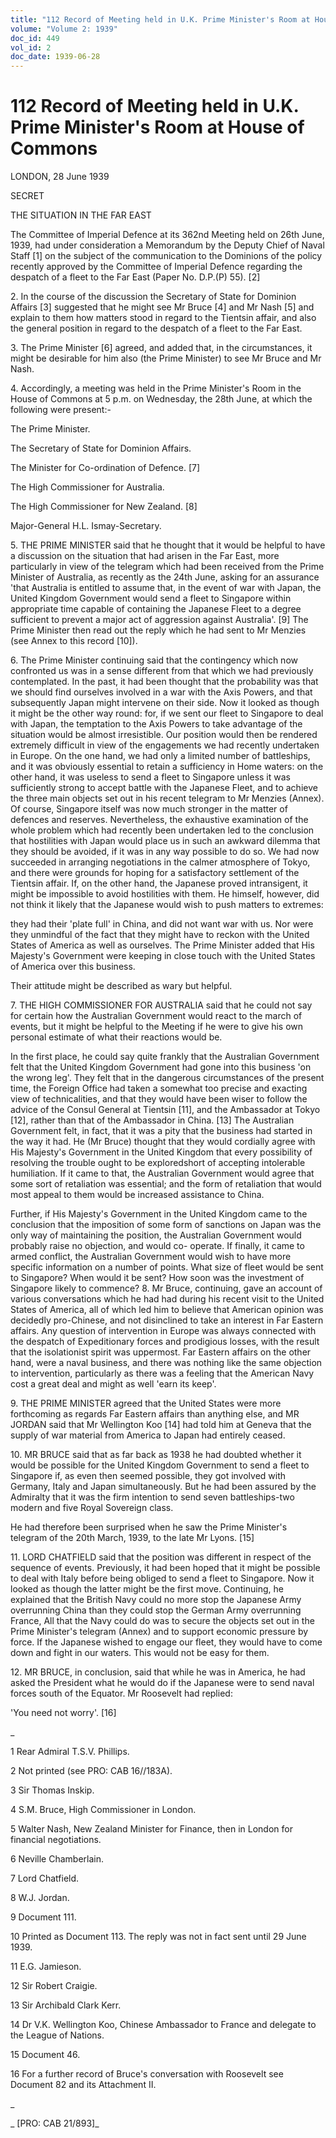 ```yaml
---
title: "112 Record of Meeting held in U.K. Prime Minister's Room at House of Commons"
volume: "Volume 2: 1939"
doc_id: 449
vol_id: 2
doc_date: 1939-06-28
---
```


# 112 Record of Meeting held in U.K. Prime Minister's Room at House of Commons

LONDON, 28 June 1939

SECRET

THE SITUATION IN THE FAR EAST

The Committee of Imperial Defence at its 362nd Meeting held on 26th June, 1939, had under consideration a Memorandum by the Deputy Chief of Naval Staff [1] on the subject of the communication to the Dominions of the policy recently approved by the Committee of Imperial Defence regarding the despatch of a fleet to the Far East (Paper No. D.P.(P) 55). [2]

2\. In the course of the discussion the Secretary of State for Dominion Affairs [3] suggested that he might see Mr Bruce [4] and Mr Nash [5] and explain to them how matters stood in regard to the Tientsin affair, and also the general position in regard to the despatch of a fleet to the Far East.

3\. The Prime Minister [6] agreed, and added that, in the circumstances, it might be desirable for him also (the Prime Minister) to see Mr Bruce and Mr Nash.

4\. Accordingly, a meeting was held in the Prime Minister's Room in the House of Commons at 5 p.m. on Wednesday, the 28th June, at which the following were present:-

The Prime Minister.

The Secretary of State for Dominion Affairs.

The Minister for Co-ordination of Defence. [7]

The High Commissioner for Australia.

The High Commissioner for New Zealand. [8]

Major-General H.L. Ismay-Secretary.

5\. THE PRIME MINISTER said that he thought that it would be helpful to have a discussion on the situation that had arisen in the Far East, more particularly in view of the telegram which had been received from the Prime Minister of Australia, as recently as the 24th June, asking for an assurance 'that Australia is entitled to assume that, in the event of war with Japan, the United Kingdom Government would send a fleet to Singapore within appropriate time capable of containing the Japanese Fleet to a degree sufficient to prevent a major act of aggression against Australia'. [9] The Prime Minister then read out the reply which he had sent to Mr Menzies (see Annex to this record [10]).

6\. The Prime Minister continuing said that the contingency which now confronted us was in a sense different from that which we had previously contemplated. In the past, it had been thought that the probability was that we should find ourselves involved in a war with the Axis Powers, and that subsequently Japan might intervene on their side. Now it looked as though it might be the other way round: for, if we sent our fleet to Singapore to deal with Japan, the temptation to the Axis Powers to take advantage of the situation would be almost irresistible. Our position would then be rendered extremely difficult in view of the engagements we had recently undertaken in Europe. On the one hand, we had only a limited number of battleships, and it was obviously essential to retain a sufficiency in Home waters: on the other hand, it was useless to send a fleet to Singapore unless it was sufficiently strong to accept battle with the Japanese Fleet, and to achieve the three main objects set out in his recent telegram to Mr Menzies (Annex). Of course, Singapore itself was now much stronger in the matter of defences and reserves. Nevertheless, the exhaustive examination of the whole problem which had recently been undertaken led to the conclusion that hostilities with Japan would place us in such an awkward dilemma that they should be avoided, if it was in any way possible to do so. We had now succeeded in arranging negotiations in the calmer atmosphere of Tokyo, and there were grounds for hoping for a satisfactory settlement of the Tientsin affair. If, on the other hand, the Japanese proved intransigent, it might be impossible to avoid hostilities with them. He himself, however, did not think it likely that the Japanese would wish to push matters to extremes:

they had their 'plate full' in China, and did not want war with us. Nor were they unmindful of the fact that they might have to reckon with the United States of America as well as ourselves. The Prime Minister added that His Majesty's Government were keeping in close touch with the United States of America over this business.

Their attitude might be described as wary but helpful.

7\. THE HIGH COMMISSIONER FOR AUSTRALIA said that he could not say for certain how the Australian Government would react to the march of events, but it might be helpful to the Meeting if he were to give his own personal estimate of what their reactions would be.

In the first place, he could say quite frankly that the Australian Government felt that the United Kingdom Government had gone into this business 'on the wrong leg'. They felt that in the dangerous circumstances of the present time, the Foreign Office had taken a somewhat too precise and exacting view of technicalities, and that they would have been wiser to follow the advice of the Consul General at Tientsin [11], and the Ambassador at Tokyo [12], rather than that of the Ambassador in China. [13] The Australian Government felt, in fact, that it was a pity that the business had started in the way it had. He (Mr Bruce) thought that they would cordially agree with His Majesty's Government in the United Kingdom that every possibility of resolving the trouble ought to be exploredshort of accepting intolerable humiliation. If it came to that, the Australian Government would agree that some sort of retaliation was essential; and the form of retaliation that would most appeal to them would be increased assistance to China.

Further, if His Majesty's Government in the United Kingdom came to the conclusion that the imposition of some form of sanctions on Japan was the only way of maintaining the position, the Australian Government would probably raise no objection, and would co- operate. If finally, it came to armed conflict, the Australian Government would wish to have more specific information on a number of points. What size of fleet would be sent to Singapore? When would it be sent? How soon was the investment of Singapore likely to commence? 8. Mr Bruce, continuing, gave an account of various conversations which he had had during his recent visit to the United States of America, all of which led him to believe that American opinion was decidedly pro-Chinese, and not disinclined to take an interest in Far Eastern affairs. Any question of intervention in Europe was always connected with the despatch of Expeditionary forces and prodigious losses, with the result that the isolationist spirit was uppermost. Far Eastern affairs on the other hand, were a naval business, and there was nothing like the same objection to intervention, particularly as there was a feeling that the American Navy cost a great deal and might as well 'earn its keep'.

9\. THE PRIME MINISTER agreed that the United States were more forthcoming as regards Far Eastern affairs than anything else, and MR JORDAN said that Mr Wellington Koo [14] had told him at Geneva that the supply of war material from America to Japan had entirely ceased.

10\. MR BRUCE said that as far back as 1938 he had doubted whether it would be possible for the United Kingdom Government to send a fleet to Singapore if, as even then seemed possible, they got involved with Germany, Italy and Japan simultaneously. But he had been assured by the Admiralty that it was the firm intention to send seven battleships-two modern and five Royal Sovereign class.

He had therefore been surprised when he saw the Prime Minister's telegram of the 20th March, 1939, to the late Mr Lyons. [15]

11\. LORD CHATFIELD said that the position was different in respect of the sequence of events. Previously, it had been hoped that it might be possible to deal with Italy before being obliged to send a fleet to Singapore. Now it looked as though the latter might be the first move. Continuing, he explained that the British Navy could no more stop the Japanese Army overrunning China than they could stop the German Army overrunning France, All that the Navy could do was to secure the objects set out in the Prime Minister's telegram (Annex) and to support economic pressure by force. If the Japanese wished to engage our fleet, they would have to come down and fight in our waters. This would not be easy for them.

12\. MR BRUCE, in conclusion, said that while he was in America, he had asked the President what he would do if the Japanese were to send naval forces south of the Equator. Mr Roosevelt had replied:

'You need not worry'. [16]

_

1 Rear Admiral T.S.V. Phillips.

2 Not printed (see PRO: CAB 16//183A).

3 Sir Thomas Inskip.

4 S.M. Bruce, High Commissioner in London.

5 Walter Nash, New Zealand Minister for Finance, then in London for financial negotiations.

6 Neville Chamberlain.

7 Lord Chatfield.

8 W.J. Jordan.

9 Document 111.

10 Printed as Document 113. The reply was not in fact sent until 29 June 1939.

11 E.G. Jamieson.

12 Sir Robert Craigie.

13 Sir Archibald Clark Kerr.

14 Dr V.K. Wellington Koo, Chinese Ambassador to France and delegate to the League of Nations.

15 Document 46.

16 For a further record of Bruce's conversation with Roosevelt see Document 82 and its Attachment II.

_

_ [PRO: CAB 21/893]_
